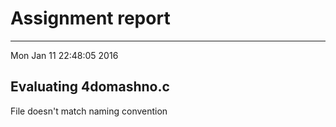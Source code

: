 # Assignment report
---
Mon Jan 11 22:48:05 2016

## Evaluating 4domashno.c

File doesn't match naming convention

